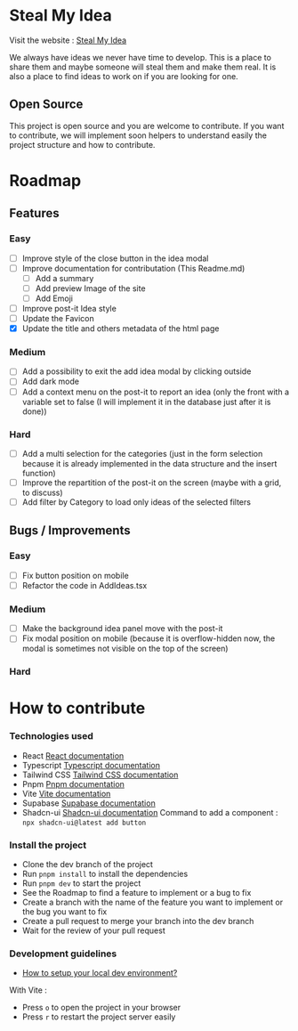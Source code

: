 # Steal My Idea

Visit the website : [Steal My Idea](https://steal-my-idea.today/)

We always have ideas we never have time to develop. This is a place to share them and maybe someone will steal them and make them real.
It is also a place to find ideas to work on if you are looking for one.

## Open Source

This project is open source and you are welcome to contribute. If you want to contribute, we will implement soon helpers to understand easily the project structure and how to contribute.

# Roadmap

## Features

### Easy

- [ ] Improve style of the close button in the idea modal
- [ ] Improve documentation for contributation (This Readme.md)
  - [ ] Add a summary
  - [ ] Add preview Image of the site
  - [ ] Add Emoji
- [ ] Improve post-it Idea style
- [ ] Update the Favicon
- [x] Update the title and others metadata of the html page

### Medium

- [ ] Add a possibility to exit the add idea modal by clicking outside
- [ ] Add dark mode
- [ ] Add a context menu on the post-it to report an idea (only the front with a variable set to false (I will implement it in the database just after it is done))

### Hard

- [ ] Add a multi selection for the categories (just in the form selection because it is already implemented in the data structure and the insert function)
- [ ] Improve the repartition of the post-it on the screen (maybe with a grid, to discuss)
- [ ] Add filter by Category to load only ideas of the selected filters

## Bugs / Improvements

### Easy

- [ ] Fix button position on mobile
- [ ] Refactor the code in AddIdeas.tsx

### Medium

- [ ] Make the background idea panel move with the post-it
- [ ] Fix modal position on mobile (because it is overflow-hidden now, the modal is sometimes not visible on the top of the screen)

### Hard

# How to contribute

### Technologies used

- React
  [React documentation](https://reactjs.org/docs/getting-started.html)
- Typescript
  [Typescript documentation](https://www.typescriptlang.org/docs/)
- Tailwind CSS
  [Tailwind CSS documentation](https://tailwindcss.com/docs)
- Pnpm
  [Pnpm documentation](https://pnpm.io/)
- Vite
  [Vite documentation](https://vitejs.dev/guide/)
- Supabase
  [Supabase documentation](https://supabase.io/docs/)
- Shadcn-ui
  [Shadcn-ui documentation](https://shadcn-ui.vercel.app/)
  Command to add a component : `npx shadcn-ui@latest add button`

### Install the project

- Clone the dev branch of the project
- Run `pnpm install` to install the dependencies
- Run `pnpm dev` to start the project
- See the Roadmap to find a feature to implement or a bug to fix
- Create a branch with the name of the feature you want to implement or the bug you want to fix
- Create a pull request to merge your branch into the dev branch
- Wait for the review of your pull request

### Development guidelines

- [How to setup your local dev environment?](docs/LOCAL_SETUP.md)

With Vite :

- Press `o` to open the project in your browser
- Press `r` to restart the project server easily
